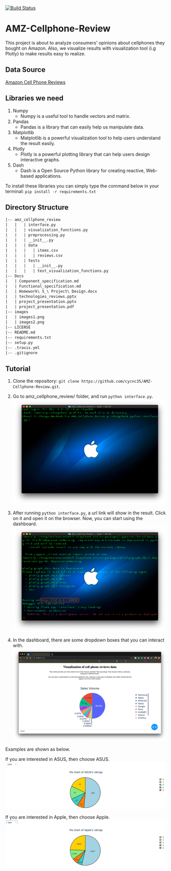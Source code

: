 [![Build Status](https://travis-ci.com/cycnc35/AMZ-Cellphone-Review.svg?branch=master)](https://travis-ci.com/cycnc35/AMZ-Cellphone-Review)
# AMZ-Cellphone-Review

This project is about to analyze consumers' opinions about cellphones they bought on Amazon.
Also, we visualize results with visualization tool (i.g Plotly) to make results easy to realize.

## Data Source

[Amazon Cell Phone Reviews](https://www.kaggle.com/grikomsn/amazon-cell-phones-reviews)

## Libraries we need

1. Numpy
    - Numpy is a useful tool to handle vectors and matrix.
2. Pandas
    - Pandas is a library that can easily help us manipulate data.
3. Matplotlib
    - Matplotlib is a powerful visualization tool to help users understand the result easily.
4. Plotly
    - Plotly is a powerful plotting library that can help users design interactive graphs.
5. Dash
    - Dash is a Open Source Python library for creating reactive, Web-based applications.

To install these libraries you can simply type the command below in your terminal:
`pip install -r requirements.txt`

## Directory Structure
```
|-- amz_cellphone_review
|   |   | interface.py
|   |   | visualization_functions.py
|   |   | preprocessing.py
|   |   | __init__.py
|   |   | data
|   |   |   | items.csv
|   |   |   | reviews.csv
|   |   | tests
|   |   |   | __init__.py
|   |   |   | test_visualization_functions.py
|-- Docs
|   | Component_specification.md
|   | Functional_specification.md
|   | Homework\ 5_\ Project\ Design.docx
|   | technologies_reviews.pptx
|   | project_presentation.pptx
|   | project_presentation.pdf
|-- images
|   | images1.png
|   | images2.png
|-- LICENSE
|-- README.md
|-- requirements.txt
|-- setup.py
|-- .travis.yml
|-- .gitignore
```

## Tutorial
1. Clone the repository: `git clone https://github.com/cycnc35/AMZ-Cellphone-Review.git`.

2. Go to amz_cellphone_review/ folder, and run `python interface.py`.
![Tutorial](https://github.com/cycnc35/AMZ-Cellphone-Review/blob/master/images/run_interface.png)

3. After running `python interface.py`, a url link will show in the result. Click on it and open it on 
the browser. Now, you can start using the dashboard.
![Tutorial](https://github.com/cycnc35/AMZ-Cellphone-Review/blob/master/images/run_interface_2.png)

4. In the dashboard, there are some dropdown boxes that you can interact with.
![Tutorial](https://github.com/cycnc35/AMZ-Cellphone-Review/blob/master/images/dashboard.png)

Examples are shown as below.

If you are interested in ASUS, then choose ASUS.
![Tutorial](https://github.com/cycnc35/AMZ-Cellphone-Review/blob/master/images/image1.png)

If you are interested in Apple, then choose Apple.
![Tutorial](https://github.com/cycnc35/AMZ-Cellphone-Review/blob/master/images/image2.png)
